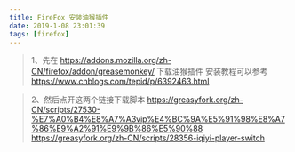 ```yaml
---
title: FireFox 安装油猴插件
date: 2019-1-08 23:01:39
tags: [firefox]
---
```


>1、先在 https://addons.mozilla.org/zh-CN/firefox/addon/greasemonkey/ 下载油猴插件
安装教程可以参考 https://www.cnblogs.com/tepid/p/6392463.html

> 2、然后点开这两个链接下载脚本
https://greasyfork.org/zh-CN/scripts/27530-%E7%A0%B4%E8%A7%A3vip%E4%BC%9A%E5%91%98%E8%A7%86%E9%A2%91%E9%9B%86%E5%90%88
https://greasyfork.org/zh-CN/scripts/28356-iqiyi-player-switch